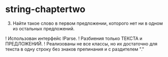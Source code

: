 # string-chaptertwo

3. Найти такое слово в первом предложении, которого нет ни в одном
из остальных предложений.

! Использован интерфейс IParse.
! Разбиения только ТЕКСТА и ПРЕДЛОЖЕНИЙ.
! Реализованы не все классы, но их достаточно для текста в одну строку
  без знаков препинания и с раздителем "."
